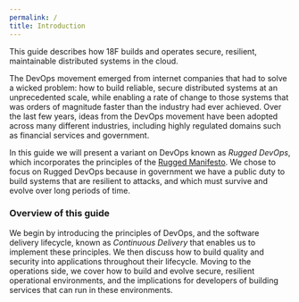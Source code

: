 ```yaml
---
permalink: /
title: Introduction
---
```


This guide describes how 18F builds and operates secure, resilient,
maintainable distributed systems in the cloud.

The DevOps movement emerged from internet companies that had to solve a
wicked problem: how to build reliable, secure distributed systems at
an unprecedented scale, while enabling a rate of change to those
systems that was orders of magnitude faster than the industry had ever
achieved. Over the last few years, ideas from the DevOps movement have been adopted across many different
industries, including highly regulated domains such as financial
services and government.

In this guide we will present a variant on
DevOps known as _Rugged DevOps_, which incorporates the principles of
the [Rugged Manifesto](https://www.ruggedsoftware.org/). We chose to
focus on Rugged DevOps because in government we have a public duty to build systems
that are resilient to attacks, and which must survive and evolve over
long periods of time.

### Overview of this guide

We begin by introducing the principles of DevOps, and the software
delivery lifecycle, known as _Continuous Delivery_ that enables us to
implement these principles. We then discuss how to build quality and
security into applications throughout their lifecycle. Moving to the
operations side, we cover how to build and evolve secure, resilient
operational environments, and the implications for developers of
building services that can run in these environments.
